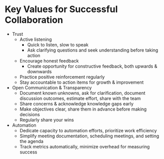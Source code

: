 # Key Values for Successful Collaboration
* Trust
    * Active listening
        * Quick to listen, slow to speak
        * Ask clarifying questions and seek understanding before taking action
    * Encourage honest feedback
        * Create opportunity for constructive feedback, both upwards & downwards
    * Practice positive reinforcement regularly
    * Stay accountable to action items for growth & improvement
* Open Communication & Transparency
    * Document known unknowns, ask for clarification, document discussion outcomes, estimate effort, share with the team
    * Share concerns & acknowledge knowledge gaps early
    * Make objectives clear, share them in advance before making decisions
    * Regularly share your wins
* Automation
    * Dedicate capacity to automation efforts, prioritize work efficiency
    * Simplify meeting documentation, scheduling meetings, and setting the agenda
    * Track metrics automatically, minimize overhead for measuring success
